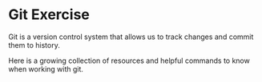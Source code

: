# Git Exercise
Git is a version control system that allows us to track changes and commit them to history.

Here is a growing collection of resources and helpful commands to know when working with git.